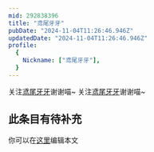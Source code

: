 ```yaml
---
mid: 292838396
title: "鸢尾牙牙"
pubDate: "2024-11-04T11:26:46.946Z"
updatedDate: "2024-11-04T11:26:46.946Z"
profile:
  {
    Nickname: ["鸢尾牙牙"],
  }
---
```


关注[鸢尾牙牙](https://space.bilibili.com/292838396)谢谢喵~ 关注[鸢尾牙牙](https://space.bilibili.com/292838396)谢谢喵~

## 此条目有待补充
你可以在[这里](https://github.com/Yuhanawa/VTuber.ICU/edit/master/src/content/v/鸢尾牙牙/index.md)编辑本文
